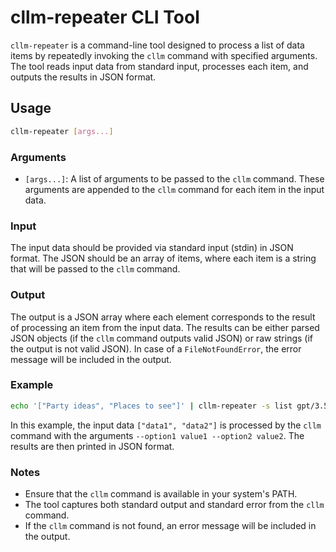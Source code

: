 # cllm-repeater CLI Tool

`cllm-repeater` is a command-line tool designed to process a list of data items by repeatedly invoking the `cllm` command with specified arguments. The tool reads input data from standard input, processes each item, and outputs the results in JSON format.

## Usage

```sh
cllm-repeater [args...]
```

### Arguments

- `[args...]`: A list of arguments to be passed to the `cllm` command. These arguments are appended to the `cllm` command for each item in the input data.

### Input

The input data should be provided via standard input (stdin) in JSON format. The JSON should be an array of items, where each item is a string that will be passed to the `cllm` command.

### Output

The output is a JSON array where each element corresponds to the result of processing an item from the input data. The results can be either parsed JSON objects (if the `cllm` command outputs valid JSON) or raw strings (if the output is not valid JSON). In case of a `FileNotFoundError`, the error message will be included in the output.

### Example

```sh
echo '["Party ideas", "Places to see"]' | cllm-repeater -s list gpt/3.5
```

In this example, the input data `["data1", "data2"]` is processed by the `cllm` command with the arguments `--option1 value1 --option2 value2`. The results are then printed in JSON format.

### Notes

- Ensure that the `cllm` command is available in your system's PATH.
- The tool captures both standard output and standard error from the `cllm` command.
- If the `cllm` command is not found, an error message will be included in the output.
